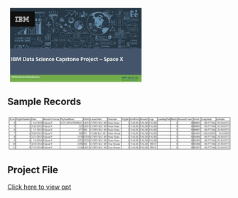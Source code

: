 [![Picture](https://github.com/RakeshsarmaKarra/Applied-Data-Science-Capstone-Project/blob/main/IBM%20Data%20Science%20Capstone%20Project%20Picture.jpg)](https://github.com/RakeshsarmaKarra/Applied-Data-Science-Capstone-Project)


## Sample Records
![dt](https://github.com/RakeshsarmaKarra/Applied-Data-Science-Capstone-Project/blob/main/Space%20X%20API%20Calls%20-%20Screenshot.png)

## Project File
[Click here to view ppt](https://github.com/RakeshsarmaKarra/Applied-Data-Science-Capstone-Project/blob/main/Data%20Science%20Capstone%20Project%20-%20Space%20X.pdf)

